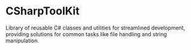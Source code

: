 # CSharpToolKit
Library of reusable C# classes and utilities for streamlined development, providing solutions for common tasks like file handling and string manipulation.
